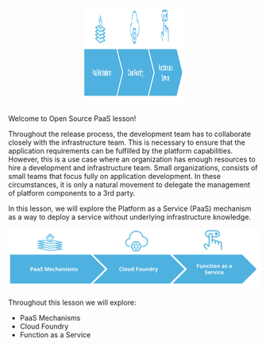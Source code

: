 

<p align="center">
    <a 
    href="https://www.youtube.com/watch?v=tQmQmF5bb7Y" 
    title="Link Title">
        <img src="../images/Ali%20Mehdi%20Software%20Developer%20(NUST)1.png" style="width:200px;height:200px;" alt="Alternate Text" />
    </a>
</p>


Welcome to Open Source PaaS lesson!

Throughout the release process, the development team has to collaborate closely with the infrastructure team. This is necessary to ensure that the application requirements can be fulfilled by the platform capabilities. However, this is a use case where an organization has enough resources to hire a development and infrastructure team. Small organizations, consists of small teams that focus fully on application development. In these circumstances, it is only a natural movement to delegate the management of platform components to a 3rd party.

In this lesson, we will explore the Platform as a Service (PaaS) mechanism as a way to deploy a service without underlying infrastructure knowledge.

![Open Source PaaS lesson outline](../images/Ali%20Mehdi%20Software%20Developer%20(NUST)1.png)

Throughout this lesson we will explore:

* PaaS Mechanisms
* Cloud Foundry
* Function as a Service